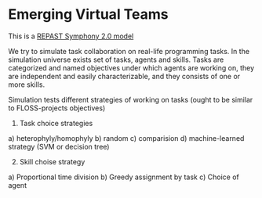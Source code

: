 # Emerging Virtual Teams

This is a [REPAST Symphony 2.0 model](http://repast.sourceforge.net/repast_simphony.html)

We try to simulate task collaboration on real-life programming tasks. 
In the simulation universe exists set of tasks, agents and skills. 
Tasks are categorized and named objectives under which agents are working on, 
they are independent and easily characterizable, and they consists of one or more skills.

Simulation tests different strategies of working on tasks (ought to be similar to FLOSS-projects objectives)

1) Task choice strategies

a) heterophyly/homophyly
b) random
c) comparision
d) machine-learned strategy (SVM or decision tree)

2) Skill choise strategy

a) Proportional time division
b) Greedy assignment by task
c) Choice of agent
